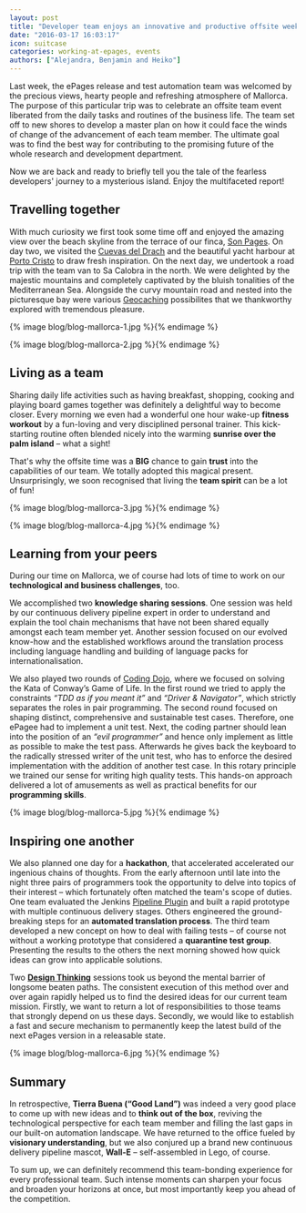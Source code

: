 ```yaml
---
layout: post
title: "Developer team enjoys an innovative and productive offsite week on Mallorca"
date: "2016-03-17 16:03:17"
icon: suitcase
categories: working-at-epages, events
authors: ["Alejandra, Benjamin and Heiko"]
---
```


Last week, the ePages release and test automation team was welcomed by the precious views, hearty people and refreshing atmosphere of Mallorca. The purpose of this particular trip was to celebrate an offsite team event liberated from the daily tasks and routines of the business life. The team set off to new shores to develop a master plan on how it could face the winds of change of the advancement of each team member. The ultimate goal was to find the best way for contributing to the promising future of the whole research and development department.

Now we are back and ready to briefly tell you the tale of the fearless developers' journey to a mysterious island. Enjoy the multifaceted report!

## Travelling together

With much curiosity we first took some time off and enjoyed the amazing view over the beach skyline from the terrace of our finca, [Son Pages](http://sonpages.com). On day two, we visited the [Cuevas del Drach](http://www.cuevasdeldrach.com) and the beautiful yacht harbour at [Porto Cristo](http://www.portocristo.org/) to draw fresh inspiration. On the next day, we undertook a road trip with the team van to Sa Calobra in the north. We were delighted by the majestic mountains and completely captivated by the bluish tonalities of the Mediterranean Sea. Alongside the curvy mountain road and nested into the picturesque bay were various [Geocaching](https://www.geocaching.com) possibilites that we thankworthy explored with tremendous pleasure.

{% image blog/blog-mallorca-1.jpg %}{% endimage %}

{% image blog/blog-mallorca-2.jpg %}{% endimage %}

## Living as a team

Sharing daily life activities such as having breakfast, shopping, cooking and playing board games together was definitely a delightful way to become closer. Every morning we even had a wonderful one hour wake-up **fitness workout** by a fun-loving and very disciplined personal trainer. This kick-starting routine often blended nicely into the warming **sunrise over the palm island** – what a sight!

That's why the offsite time was a **BIG** chance to gain **trust** into the capabilities of our team. We totally adopted this magical present. Unsurprisingly, we soon recognised that living the **team spirit** can be a lot of fun!

{% image blog/blog-mallorca-3.jpg %}{% endimage %}

{% image blog/blog-mallorca-4.jpg %}{% endimage %}

## Learning from your peers

During our time on Mallorca, we of course had lots of time to work on our **technological and business challenges**, too. 

We accomplished two **knowledge sharing sessions**. One session was held by our continuous delivery pipeline expert in order to understand and explain the tool chain mechanisms that have not been shared equally amongst each team member yet. Another session focused on our evolved know-how and the established workflows around the translation process including language handling and building of language packs for internationalisation.

We also played two rounds of [Coding Dojo](http://codingdojo.org), where we focused on solving the Kata of Conway’s Game of Life. In the first round we tried to apply the constraints _“TDD as if you meant it”_ and _“Driver & Navigator”_, which strictly separates the roles in pair programming. The second round focused on shaping distinct, comprehensive and sustainable test cases. Therefore, one ePagee had to implement a unit test. Next, the coding partner should lean into the position of an _“evil programmer”_ and hence only implement as little as possible to make the test pass. Afterwards he gives back the keyboard to the radically stressed writer of the unit test, who has to enforce the desired implementation with the addition of another test case. In this rotary principle we trained our sense for writing high quality tests. This hands-on approach delivered a lot of amusements as well as practical benefits for our **programming skills**.

{% image blog/blog-mallorca-5.jpg %}{% endimage %}

## Inspiring one another

We also planned one day for a **hackathon**, that accelerated accelerated our ingenious chains of thoughts. From the early afternoon until late into the night three pairs of programmers took the opportunity to delve into topics of their interest – which fortunately often matched the team's scope of duties. One team evaluated the Jenkins [Pipeline Plugin](https://wiki.jenkins-ci.org/display/JENKINS/Pipeline+Plugin) and built a rapid prototype with multiple continuous delivery stages. Others engineered the ground-breaking steps for an **automated translation process**. The third team developed a new concept on how to deal with failing tests – of course not without a working prototype that considered a **quarantine test group**. Presenting the results to the others the next morning showed how quick ideas can grow into applicable solutions.

Two **[Design Thinking](http://hpi.de/school-of-design-thinking.html)** sessions took us beyond the mental barrier of longsome beaten paths. The consistent execution of this method over and over again rapidly helped us to find the desired ideas for our current team mission. Firstly, we want to return a lot of responsibilities to those teams that strongly depend on us these days. Secondly, we would like to establish a fast and secure mechanism to permanently keep the latest build of the next ePages version in a releasable state.

{% image blog/blog-mallorca-6.jpg %}{% endimage %}

## Summary

In retrospective, **Tierra Buena (“Good Land”)** was indeed a very good place to come up with new ideas and to **think out of the box**, reviving the technological perspective for each team member and filling the last gaps in our built-on automation landscape. We have returned to the office fueled by **visionary understanding**, but we also conjured up a brand new continuous delivery pipeline mascot, **Wall-E** – self-assembled in Lego, of course.

To sum up, we can definitely recommend this team-bonding experience for every professional team. Such intense moments can sharpen your focus and broaden your horizons at once, but most importantly keep you ahead of the competition.

